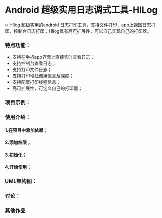 # Android 超级实用日志调式工具-HlLog
🔥 Hllog 超级实用的android 日志打印工具，支持文件打印，app上视图日志打印，控制台日志打印；Hllog具有高可扩展性，可以自己实现自己的打印器。
### 特点功能：
- 支持在手机app界面上直接实时查看日志；
- 支持控制台查看日志；
- 支持打印文件日志；
- 支持打印堆栈调用信息及深度；
- 支持配置打印线程信息；
- 高可扩展性，可定义自己的打印器；
### 项目示例：
### 使用介绍：
#### 1.在项目中添加依赖；
#### 2.添加权限；
#### 3.初始化；
#### 4.开始使用；
### UML架构图：
### 讨论：
### 其他作品




